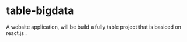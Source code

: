 # table-bigdata
A website application, will be build a fully table project that is basiced on react.js .
